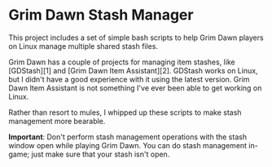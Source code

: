 Grim Dawn Stash Manager
=======================

This project includes a set of simple bash scripts to help Grim Dawn players
on Linux manage multiple shared stash files.

Grim Dawn has a couple of projects for managing item stashes, like [GDStash][1]
and [Grim Dawn Item Assistant][2]. GDStash works on Linux, but I didn't
have a good experience with it using the latest version. Grim Dawn Item
Assistant is not something I've ever been able to get working on Linux.

Rather than resort to mules, I whipped up these scripts to make
stash management more bearable.

**Important**: Don't perform stash management operations with the stash window
open while playing Grim Dawn. You can do stash management in-game; just make
sure that your stash isn't open.
